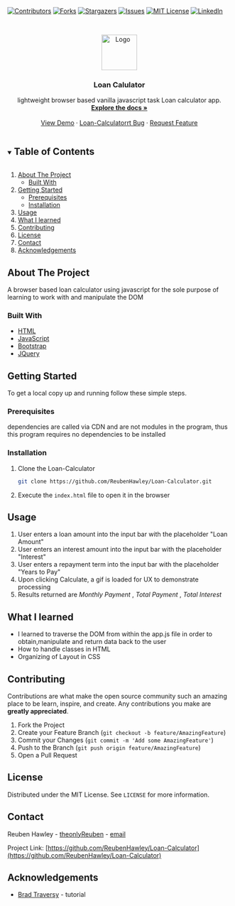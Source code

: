 <!--
*** Thanks for checking out the Best-README-Template. If you have a suggestion
*** that would make this better, please fork the Loan-Calculator and create a pull request
*** or simply open an issue with the tag "enhancement".
*** Thanks again! Now go create something AMAZING! :D
***
***
***
*** To avoid retyping too much info. Do a search and replace for the following:
*** ReubenHawley, Loan-Calculator, twitter_handle, email, project_title, project_description
-->



<!-- PROJECT SHIELDS -->
<!--
*** I'm using markdown "reference style" links for readability.
*** Reference links are enclosed in brackets [ ] instead of parentheses ( ).
*** See the bottom of this document for the declaration of the reference variables
*** for contributors-url, forks-url, etc. This is an optional, concise syntax you may use.
*** https://www.markdownguide.org/basic-syntax/#reference-style-links
-->
[![Contributors][contributors-shield]][contributors-url]
[![Forks][forks-shield]][forks-url]
[![Stargazers][stars-shield]][stars-url]
[![Issues][issues-shield]][issues-url]
[![MIT License][license-shield]][license-url]
[![LinkedIn][linkedin-shield]][linkedin-url]



<!-- PROJECT LOGO -->
<br />
<p align="center">
  <a href="https://github.com/ReubenHawley/Loan-Calculator">
    <img src="images/logo.png" alt="Logo" width="80" height="80">
  </a>

  <h3 align="center">Loan Calulator</h3>

  <p align="center">
    lightweight browser based vanilla javascript task Loan calculator app.
    <br />
    <a href="https://github.com/ReubenHawley/Loan-Calculator"><strong>Explore the docs »</strong></a>
    <br />
    <br />
    <a href="https://github.com/ReubenHawley/Loan-Calculator">View Demo</a>
    ·
    <a href="https://github.com/ReubenHawley/Loan-Calculator/issues">Loan-Calculatorrt Bug</a>
    ·
    <a href="https://github.com/ReubenHawley/Loan-Calculator/issues">Request Feature</a>
  </p>
</p>



<!-- TABLE OF CONTENTS -->
<details open="open">
  <summary><h2 style="display: inline-block">Table of Contents</h2></summary>
  <ol>
    <li>
      <a href="#about-the-project">About The Project</a>
      <ul>
        <li><a href="#built-with">Built With</a></li>
      </ul>
    </li>
    <li>
      <a href="#getting-started">Getting Started</a>
      <ul>
        <li><a href="#prerequisites">Prerequisites</a></li>
        <li><a href="#installation">Installation</a></li>
      </ul>
    </li>
    <li><a href="#usage">Usage</a></li>
    <li><a href="#what-i-learned">What I learned</a></li>
    <li><a href="#contributing">Contributing</a></li>
    <li><a href="#license">License</a></li>
    <li><a href="#contact">Contact</a></li>
    <li><a href="#acknowledgements">Acknowledgements</a></li>
  </ol>
</details>



<!-- ABOUT THE PROJECT -->
## About The Project

A browser based loan calculator using javascript for the sole purpose of learning to work with and manipulate the DOM
### Built With

* [HTML](https://www.w3schools.com/html/)
* [JavaScript](https://en.wikipedia.org/wiki/JavaScript)
* [Bootstrap](https://getbootstrap.com/docs/4.1/getting-started/introduction/)
* [JQuery](https://jquery.com/)



<!-- GETTING STARTED -->
## Getting Started

To get a local copy up and running follow these simple steps.

### Prerequisites
dependencies are called via CDN and are not modules in the program, 
thus this program requires no dependencies to be installed

### Installation

1. Clone the Loan-Calculator
   ```sh
   git clone https://github.com/ReubenHawley/Loan-Calculator.git
   ```
2. Execute the `index.html` file to open it in the browser



<!-- USAGE EXAMPLES -->
## Usage

1. User enters a loan amount into the input bar with the placeholder "Loan Amount"
2. User enters an interest amount into the input bar with the placeholder "Interest"
3. User enters a repayment term into the input bar with the placeholder "Years to Pay"
4. Upon clicking Calculate, a gif is loaded for UX to demonstrate processing
5. Results returned are *Monthly Payment* , *Total Payment* , *Total Interest* 

<!-- ROADMAP -->
## What I learned

- I learned to traverse the DOM from within the app.js file in order to obtain,manipulate and return data back to the user
- How to handle classes in HTML
- Organizing of Layout in CSS

<!-- CONTRIBUTING -->
## Contributing

Contributions are what make the open source community such an amazing place to be learn, inspire, and create. Any contributions you make are **greatly appreciated**.

1. Fork the Project
2. Create your Feature Branch (`git checkout -b feature/AmazingFeature`)
3. Commit your Changes (`git commit -m 'Add some AmazingFeature'`)
4. Push to the Branch (`git push origin feature/AmazingFeature`)
5. Open a Pull Request



<!-- LICENSE -->
## License

Distributed under the MIT License. See `LICENSE` for more information.



<!-- CONTACT -->
## Contact

Reuben Hawley - [theonlyReuben](https://twitter.com/theonlyReuben) - [email](reubenhawley@gmail.com)

Project Link: [https://github.com/ReubenHawley/Loan-Calculator](https://github.com/ReubenHawley/Loan-Calculator)



<!-- ACKNOWLEDGEMENTS -->
## Acknowledgements

* [Brad Traversy](https://github.com/bradtraversy) - tutorial






<!-- MARKDOWN LINKS & IMAGES -->
<!-- https://www.markdownguide.org/basic-syntax/#reference-style-links -->
[contributors-shield]: https://img.shields.io/github/contributors/ReubenHawley/Loan-Calculator.svg?style=for-the-badge
[contributors-url]: https://github.com/ReubenHawley/Loan-Calculator/graphs/contributors
[forks-shield]: https://img.shields.io/github/forks/ReubenHawley/Loan-Calculator.svg?style=for-the-badge
[forks-url]: https://github.com/ReubenHawley/Loan-Calculator/network/members
[stars-shield]: https://img.shields.io/github/stars/ReubenHawley/Loan-Calculator.svg?style=for-the-badge
[stars-url]: https://github.com/ReubenHawley/Loan-Calculator/stargazers
[issues-shield]: https://img.shields.io/github/issues/ReubenHawley/Loan-Calculator.svg?style=for-the-badge
[issues-url]: https://github.com/ReubenHawley/Loan-Calculator/issues
[license-shield]: https://img.shields.io/github/license/ReubenHawley/Loan-Calculator.svg?style=for-the-badge
[license-url]: https://github.com/ReubenHawley/Loan-Calculator/blob/master/LICENSE.txt
[linkedin-shield]: https://img.shields.io/badge/-LinkedIn-black.svg?style=for-the-badge&logo=linkedin&colorB=555
[linkedin-url]: https://linkedin.com/in/ReubenHawley

